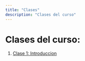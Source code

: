 ```yaml
---
title: "Clases"
description: "Clases del curso"
---
```


# Clases del curso:

1. [Clase 1: Introduccion](clase-1.html)


